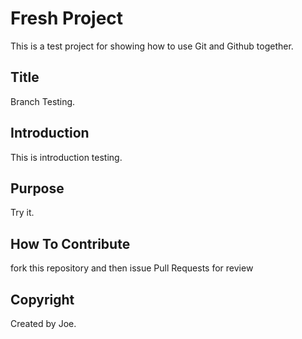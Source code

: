 # Fresh Project

This is a test project for showing how to use Git and Github together.


## Title

Branch Testing.

## Introduction

This is introduction testing.

## Purpose

Try it.

## How To Contribute

fork this repository and then issue Pull Requests for review

## Copyright
Created by Joe.